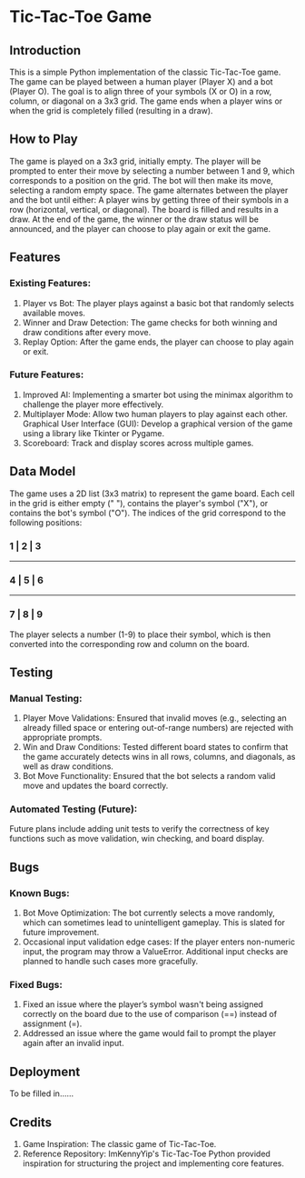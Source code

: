 # Tic-Tac-Toe Game
## Introduction
This is a simple Python implementation of the classic Tic-Tac-Toe game. The game can be played between a human player (Player X) and a bot (Player O). The goal is to align three of your symbols (X or O) in a row, column, or diagonal on a 3x3 grid. The game ends when a player wins or when the grid is completely filled (resulting in a draw).

## How to Play
The game is played on a 3x3 grid, initially empty.
The player will be prompted to enter their move by selecting a number between 1 and 9, which corresponds to a position on the grid.
The bot will then make its move, selecting a random empty space.
The game alternates between the player and the bot until either:
A player wins by getting three of their symbols in a row (horizontal, vertical, or diagonal).
The board is filled and results in a draw.
At the end of the game, the winner or the draw status will be announced, and the player can choose to play again or exit the game.
## Features
### Existing Features:
1. Player vs Bot: The player plays against a basic bot that randomly selects available moves.
2. Winner and Draw Detection: The game checks for both winning and draw conditions after every move.
3. Replay Option: After the game ends, the player can choose to play again or exit.
### Future Features:
1. Improved AI: Implementing a smarter bot using the minimax algorithm to challenge the player more effectively.
2. Multiplayer Mode: Allow two human players to play against each other.
Graphical User Interface (GUI): Develop a graphical version of the game using a library like Tkinter or Pygame.
3. Scoreboard: Track and display scores across multiple games.
## Data Model
The game uses a 2D list (3x3 matrix) to represent the game board. Each cell in the grid is either empty (" "), contains the player's symbol ("X"), or contains the bot's symbol ("O"). The indices of the grid correspond to the following positions:

### 1 | 2 | 3
-----
### 4 | 5 | 6
-----
### 7 | 8 | 9

The player selects a number (1-9) to place their symbol, which is then converted into the corresponding row and column on the board.

## Testing
### Manual Testing:
1. Player Move Validations: Ensured that invalid moves (e.g., selecting an already filled space or entering out-of-range numbers) are rejected with appropriate prompts.
2. Win and Draw Conditions: Tested different board states to confirm that the game accurately detects wins in all rows, columns, and diagonals, as well as draw conditions.
3. Bot Move Functionality: Ensured that the bot selects a random valid move and updates the board correctly.
### Automated Testing (Future):
Future plans include adding unit tests to verify the correctness of key functions such as move validation, win checking, and board display.
## Bugs
### Known Bugs:
1. Bot Move Optimization: The bot currently selects a move randomly, which can sometimes lead to unintelligent gameplay. This is slated for future improvement.
2. Occasional input validation edge cases: If the player enters non-numeric input, the program may throw a ValueError. Additional input checks are planned to handle such cases more gracefully.
### Fixed Bugs:
1. Fixed an issue where the player’s symbol wasn't being assigned correctly on the board due to the use of comparison (==) instead of assignment (=).
2. Addressed an issue where the game would fail to prompt the player again after an invalid input.
## Deployment
To be filled in......
## Credits
1. Game Inspiration: The classic game of Tic-Tac-Toe.
2. Reference Repository: ImKennyYip's Tic-Tac-Toe Python provided inspiration for structuring the project and implementing core features.